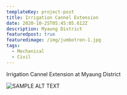 ```yaml
---
templateKey: project-post
title: Irrigation Cannel Extension
date: 2020-10-25T05:45:05.612Z
description: Myaung District
featuredpost: true
featuredimage: /img/jumbotron-1.jpg
tags:
  - Mechanical
  - Civil
---
```

Irrigation Cannel Extension at Myaung District

![SAMPLE ALT TEXT](/img/jumbotron-1.jpg "SAMPLE TITLE")